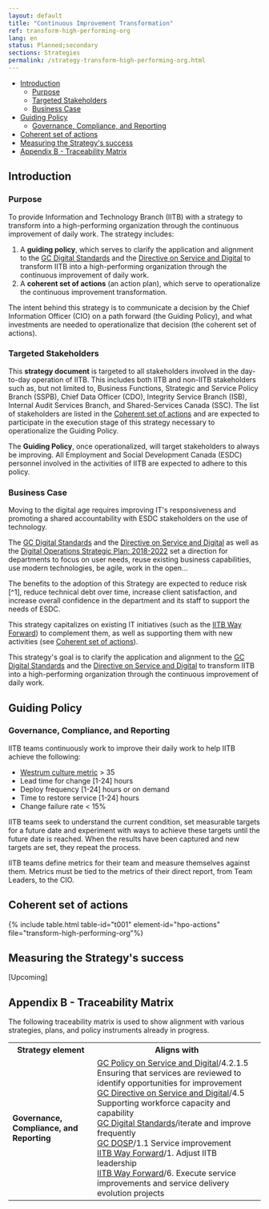 ```yaml
---
layout: default
title: "Continuous Improvement Transformation"
ref: transform-high-performing-org
lang: en
status: Planned;secondary
sections: Strategies
permalink: /strategy-transform-high-performing-org.html
---
```

<!-- the below cSpell statement says to ignore any text between HTML tags. E.g. it will ignore "th rowspan='2'" in this string: <th rowspan='2'> -->
<!-- cSpell:ignoreRegExp /\<[^\>]+\>/ -->

- [Introduction](#introduction)
  - [Purpose](#purpose)
  - [Targeted Stakeholders](#targeted-stakeholders)
  - [Business Case](#business-case)
- [Guiding Policy](#guiding-policy)
  - [Governance, Compliance, and Reporting](#governance-compliance-and-reporting)
- [Coherent set of actions](#coherent-set-of-actions)
- [Measuring the Strategy's success](#measuring-the-strategys-success)
- [Appendix B - Traceability Matrix](#appendix-b---traceability-matrix)

## Introduction

### Purpose

To provide Information and Technology Branch (IITB) with a strategy to transform into a high-performing organization through the continuous improvement of daily work.
The strategy includes:

1. A **guiding policy**, which serves to clarify the application and alignment to the [GC Digital Standards](https://www.canada.ca/en/government/system/digital-government/government-canada-digital-standards.html) and the [Directive on Service and Digital](https://www.tbs-sct.gc.ca/pol/doc-eng.aspx?id=32601) to transform IITB into a high-performing organization through the continuous improvement of daily work.
2. A **coherent set of actions** (an action plan), which serve to operationalize the continuous improvement transformation.

The intent behind this strategy is to communicate a decision by the Chief Information Officer (CIO) on a path forward (the Guiding Policy), and what investments are needed to operationalize that decision (the coherent set of actions).

### Targeted Stakeholders

This **strategy document** is targeted to all stakeholders involved in the day-to-day operation of IITB.
This includes both IITB and non-IITB stakeholders such as, but not limited to, Business Functions, Strategic and Service Policy Branch (SSPB), Chief Data Officer (CDO), Integrity Service Branch (ISB), Internal Audit Services Branch, and Shared-Services Canada (SSC).
The list of stakeholders are listed in the [Coherent set of actions](#coherent-set-of-actions) and are expected to participate in the execution stage of this strategy necessary to operationalize the Guiding Policy.

The **Guiding Policy**, once operationalized, will target stakeholders to always be improving.
All Employment and Social Development Canada (ESDC) personnel involved in the activities of IITB are expected to adhere to this policy.

### Business Case

Moving to the digital age requires improving IT's responsiveness and promoting a shared accountability with ESDC stakeholders on the use of technology.

The [GC Digital Standards](https://www.canada.ca/en/government/system/digital-government/government-canada-digital-standards.html) and the [Directive on Service and Digital](https://www.tbs-sct.gc.ca/pol/doc-eng.aspx?id=32601) as well as the [Digital Operations Strategic Plan: 2018-2022](https://www.canada.ca/en/government/system/digital-government/digital-operations-strategic-plan-2018-2022.html) set a direction for departments to focus on user needs, reuse existing business capabilities, use modern technologies, be agile, work in the open...

The benefits to the adoption of this Strategy are expected to reduce risk [^1], reduce technical debt over time, increase client satisfaction, and increase overall confidence in the department and its staff to support the needs of ESDC.

This strategy capitalizes on existing IT initiatives (such as the [IITB Way Forward](http://dialogue/grp/IITB-DGIIT-Gov-New-Nouveau/Documents/Departmental%20IMIT%20Plan/19-20%20Plans/IITB%20Moving%20Forward%20v2.docx)) to complement them, as well as supporting them with new activities (see [Coherent set of actions](#coherent-set-of-actions)).

This strategy's goal is to clarify the application and alignment to the [GC Digital Standards](https://www.canada.ca/en/government/system/digital-government/government-canada-digital-standards.html) and the [Directive on Service and Digital](https://www.tbs-sct.gc.ca/pol/doc-eng.aspx?id=32601) to transform IITB into a high-performing organization through the continuous improvement of daily work.

## Guiding Policy

### Governance, Compliance, and Reporting

IITB teams continuously work to improve their daily work to help IITB achieve the following:

- [Westrum culture metric](https://cloud.google.com/solutions/devops/devops-culture-westrum-organizational-culture#how_to_measure_organizational_culture) > 35
- Lead time for change [1-24] hours
- Deploy frequency [1-24] hours or on demand
- Time to restore service [1-24] hours
- Change failure rate < 15%

IITB teams seek to understand the current condition, set measurable targets for a future date and experiment with ways to achieve these targets until the future date is reached.
When the results have been captured and new targets are set, they repeat the process.

IITB teams define metrics for their team and measure themselves against them.
Metrics must be tied to the metrics of their direct report, from Team Leaders, to the CIO.

## Coherent set of actions

{% include table.html table-id="t001" element-id="hpo-actions" file="transform-high-performing-org"%}

## Measuring the Strategy's success

[Upcoming]

## Appendix B - Traceability Matrix

The following traceability matrix is used to show alignment with various strategies, plans, and policy instruments already in progress.

<!-- markdownlint-disable MD033 -->
<table>
  <tr>
    <th>Strategy element</th>
    <th>Aligns with</th>
  </tr>
  <tr>
    <td><b>Governance, Compliance, and Reporting</b></td>
    <td>
      <a href="https://www.tbs-sct.gc.ca/pol/doc-eng.aspx?id=32603" target="_blank">GC Policy on Service and Digital</a>/4.2.1.5 Ensuring that services are reviewed to identify opportunities for improvement<br>
      <a href="https://www.tbs-sct.gc.ca/pol/doc-eng.aspx?id=32601" target="_blank">GC Directive on Service and Digital</a>/4.5 Supporting workforce capacity and capability<br>
      <a href="https://www.canada.ca/en/government/system/digital-government/government-canada-digital-standards.html" target="_blank">GC Digital Standards</a>/iterate and improve frequently<br>
      <a href="https://www.canada.ca/en/government/system/digital-government/digital-operations-strategic-plan-2018-2022.html" target="_blank">GC DOSP</a>/1.1 Service improvement<br>
      <a href="http://dialogue/grp/IITB-DGIIT-Gov-New-Nouveau/Documents/Departmental IMIT Plan/19-20 Plans/IITB Moving Forward v2.docx" target="_blank">IITB Way Forward</a>/1. Adjust IITB leadership<br>
      <a href="http://dialogue/grp/IITB-DGIIT-Gov-New-Nouveau/Documents/Departmental IMIT Plan/19-20 Plans/IITB Moving Forward v2.docx" target="_blank">IITB Way Forward</a>/6. Execute service improvements and service delivery evolution projects<br>
    </td>
  </tr>
</table>
<!-- markdownlint-enable MD033 -->
